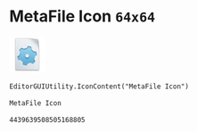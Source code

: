 # MetaFile Icon `64x64`
<img src="/img/MetaFile%20Icon.png" width=64 height=64>

``` CSharp
EditorGUIUtility.IconContent("MetaFile Icon")
```
```
MetaFile Icon
```
```
4439639508505168805
```
